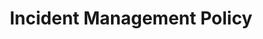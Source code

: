 ---
pcx_content_type: navigation
title: Incident Management Policy
external_link: /support/about-cloudflare/enterprise-documentation/customer-incident-management-policy/
_build:
  publishResources: false
  render: never
---